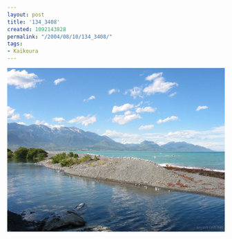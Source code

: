 ```yaml
---
layout: post
title: '134_3408'
created: 1092143828
permalink: "/2004/08/10/134_3408/"
tags:
- Kaikoura
---
```


<img src="/image/images/134_3408-1183.jpg"/>

